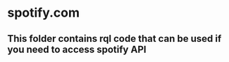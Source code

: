 # spotify.com

## This folder contains rql code that can be used if you need to access spotify API
## 

